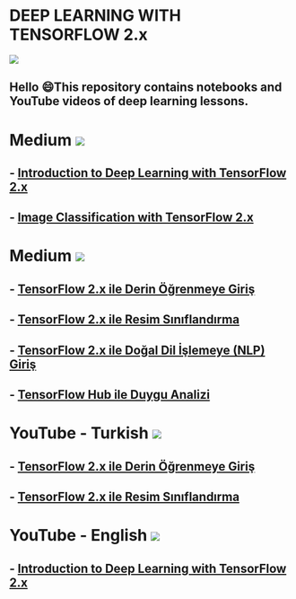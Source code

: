 # DEEP LEARNING WITH TENSORFLOW 2.x

![](https://images.unsplash.com/photo-1525130413817-d45c1d127c42?ixid=MnwxMjA3fDB8MHxwaG90by1wYWdlfHx8fGVufDB8fHx8&ixlib=rb-1.2.1&auto=format&fit=crop&w=750&q=80)

## Hello 😄This repository contains notebooks and YouTube videos of deep learning lessons.

# Medium  [![](https://img.shields.io/badge/Medium-English-purple.svg?&logo=medium&logoColor=white)](https://tirendazacademy.medium.com)

## - [Introduction to Deep Learning with TensorFlow 2.x](https://tirendazacademy.medium.com/introduction-to-deep-learning-with-tensorflow-2-f61decb13cdb?source=your_stories_page-------------------------------------)

## - [Image Classification with TensorFlow 2.x](https://tirendazacademy.medium.com/image-classification-with-tensorflow-2-54fc601dfb6a)

# Medium  [![](https://img.shields.io/badge/Medium-Turkish-purple.svg?&logo=medium&logoColor=white)](https://tirendazakademi.medium.com)

## - [TensorFlow 2.x ile Derin Öğrenmeye Giriş](https://tirendazakademi.medium.com/tensorflow-2-ile-derin-%C3%B6%C4%9Frenmeye-giri%C5%9F-a1cb466a473c)

## - [TensorFlow 2.x ile Resim Sınıflandırma](https://tirendazakademi.medium.com/tensorflow-2-ile-resim-s%C4%B1n%C4%B1fland%C4%B1rma-ae9670390254)

## - [TensorFlow 2.x ile Doğal Dil İşlemeye (NLP) Giriş](https://tirendazakademi.medium.com/do%C4%9Fal-dil-i%CC%87%C5%9Flemeye-nlp-giri%C5%9F-214182725629)

## - [TensorFlow Hub ile Duygu Analizi](https://tirendazakademi.medium.com/tensorflow-hub-ile-duygu-analizi-6dced48f48a6)

# YouTube - Turkish [![](https://img.shields.io/badge/YouTube-Turkish-deeppink?style=for-the-badge&logo=youtube&logoColor=white)](https://www.youtube.com/tirendazakademi)

## - [TensorFlow 2.x ile Derin Öğrenmeye Giriş](https://www.youtube.com/watch?v=ySY4l37HUis)
## - [TensorFlow 2.x ile Resim Sınıflandırma](https://www.youtube.com/watch?v=ySY4l37HUis)

# YouTube - English [![](https://img.shields.io/badge/YouTube-English-red?style=for-the-badge&logo=youtube&logoColor=white)](https://www.youtube.com/channel/UCFU9Go20p01kC64w-tmFORw)

## - [Introduction to Deep Learning with TensorFlow 2.x](https://www.youtube.com/watch?v=8Wnn4rRg7D8)
